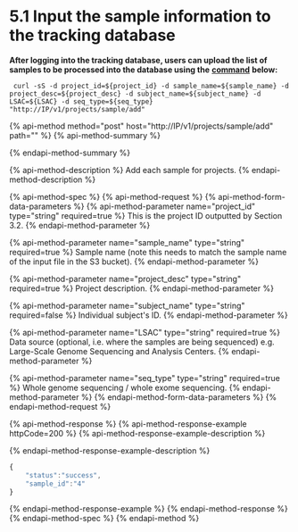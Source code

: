 # 5.1 Input the sample information to the tracking database

**After logging into the tracking database, users can upload the list of samples to be processed into the database using the** [**command**](https://curl.haxx.se/docs/manpage.html) **below:**

```text
 curl -sS -d project_id=${project_id} -d sample_name=${sample_name} -d project_desc=${project_desc} -d subject_name=${subject_name} -d LSAC=${LSAC} -d seq_type=${seq_type} "http://IP/v1/projects/sample/add"
```

{% api-method method="post" host="http://IP/v1/projects/sample/add" path="" %}
{% api-method-summary %}

{% endapi-method-summary %}

{% api-method-description %}
Add each sample for projects.
{% endapi-method-description %}

{% api-method-spec %}
{% api-method-request %}
{% api-method-form-data-parameters %}
{% api-method-parameter name="project\_id" type="string" required=true %}
This is the project ID outputted by Section 3.2.
{% endapi-method-parameter %}

{% api-method-parameter name="sample\_name" type="string" required=true %}
Sample name \(note this needs to match the sample name of the input file in the S3 bucket\).
{% endapi-method-parameter %}

{% api-method-parameter name="project\_desc" type="string" required=true %}
Project description.
{% endapi-method-parameter %}

{% api-method-parameter name="subject\_name" type="string" required=false %}
Individual subject's ID.
{% endapi-method-parameter %}

{% api-method-parameter name="LSAC" type="string" required=true %}
Data source \(optional, i.e. where the samples are being sequenced\) e.g. Large-Scale Genome Sequencing and Analysis Centers.
{% endapi-method-parameter %}

{% api-method-parameter name="seq\_type" type="string" required=true %}
Whole genome sequencing / whole exome sequencing.
{% endapi-method-parameter %}
{% endapi-method-form-data-parameters %}
{% endapi-method-request %}

{% api-method-response %}
{% api-method-response-example httpCode=200 %}
{% api-method-response-example-description %}

{% endapi-method-response-example-description %}

```javascript
{
    "status":"success",
    "sample_id":"4"
}
```
{% endapi-method-response-example %}
{% endapi-method-response %}
{% endapi-method-spec %}
{% endapi-method %}



